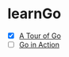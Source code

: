 # learnGo
- [x] [A Tour of Go](https://github.com/hyzgh/learnGo/blob/master/A-Tour-of-Go.md)
- [ ] [Go in Action](https://github.com/hyzgh/learnGo/blob/master/Go-in-Action.md)